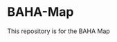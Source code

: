 # BAHA-Map
This repository is for the BAHA Map
<script src="https://embed.github.com/view/geojson/riannasamson/BAHA-map/main/data/183data.geojson"></script>

